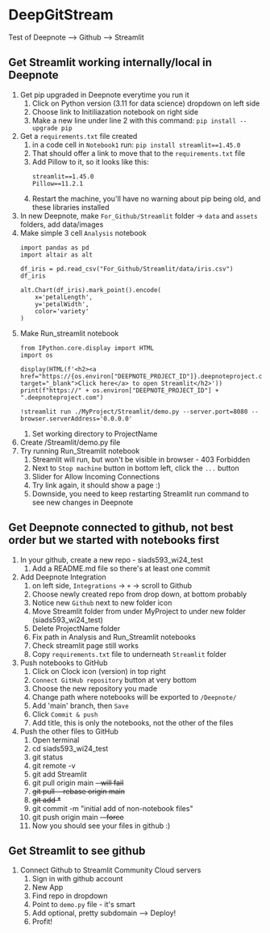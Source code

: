 # DeepGitStream
Test of Deepnote --> Github --> Streamlit

## Get Streamlit working internally/local in Deepnote
1. Get pip upgraded in Deepnote everytime you run it
    1. Click on Python version (3.11 for data science) dropdown on left side
    2. Choose link to Initiliazation notebook on right side
    3. Make a new line under line 2 with this command: `pip install --upgrade pip`    
2. Get a `requirements.txt` file created
    1. in a code cell in `Notebook1` run: `pip install streamlit==1.45.0`
    2. That should offer a link to move that to the `requirements.txt` file
    3. Add Pillow to it, so it looks like this:
       ```
       streamlit==1.45.0
       Pillow==11.2.1
       ```
    4. Restart the machine, you'll have no warning about pip being old, and these libraries installed
4. In new Deepnote, make `For_Github/Streamlit` folder -> `data` and `assets` folders, add data/images
5. Make simple 3 cell `Analysis` notebook
    ```
    import pandas as pd
    import altair as alt
    ```
    ```
    df_iris = pd.read_csv("For_Github/Streamlit/data/iris.csv")
    df_iris
    ```
    ```
    alt.Chart(df_iris).mark_point().encode(
        x='petalLength',
        y='petalWidth',
        color='variety'
    )
    ```
6. Make Run_streamlit notebook
    ```
    from IPython.core.display import HTML
    import os
    ```
    ```
    display(HTML(f'<h2><a href="https://{os.environ["DEEPNOTE_PROJECT_ID"]}.deepnoteproject.com" target="_blank">Click here</a> to open Streamlit</h2>'))
    print(f"https://" + os.environ["DEEPNOTE_PROJECT_ID"] + ".deepnoteproject.com")
    ```
    ```
    !streamlit run ./MyProject/Streamlit/demo.py --server.port=8080 --browser.serverAddress='0.0.0.0'
    ```
    1. Set working directory to ProjectName
7. Create /Streamlit/demo.py file
8. Try running Run_Streamlit notebook
    1. Streamlit will run, but won't be visible in browser - 403 Forbidden
    2. Next to `Stop machine` button in bottom left, click the `...` button
    3. Slider for Allow Incoming Connections
    4. Try link again, it should show a page :)
    5. Downside, you need to keep restarting Streamlit run command to see new changes in Deepnote

## Get Deepnote connected to github, not best order but we started with notebooks first
1. In your github, create a new repo - siads593_wi24_test
    1. Add a README.md file so there's at least one commit
2. Add Deepnote Integration
    1. on left side, `Integrations` -> `+` -> scroll to Github
    2. Choose newly created repo from drop down, at bottom probably
    3. Notice new `Github` next to new folder icon
    4. Move Streamlit folder from under MyProject to under new folder (siads593_wi24_test)
    5. Delete ProjectName folder
    6. Fix path in Analysis and Run_Streamlit notebooks
    7. Check streamlit page still works
    8. Copy `requirements.txt` file to underneath `Streamlit` folder
3. Push notebooks to GitHub
    1. Click on Clock icon (version) in top right
    2. `Connect GitHub repository` button at very bottom
    3. Choose the new repository you made
    4. Change path where notebooks will be exported to `/Deepnote/`
    5. Add 'main' branch, then `Save`
    6. Click `Commit & push`
    7. Add title, this is only the notebooks, not the other of the files
4. Push the other files to GitHub
    1. Open terminal
    2. cd siads593_wi24_test
    3. git status
    4. git remote -v
    5. git add Streamlit
    6. git pull origin main ~~- will fail~~
    7. ~~git pull --rebase origin main~~
    8. ~~git add *~~
    9. git commit -m "initial add of non-notebook files"
    10. git push origin main ~~--force~~
    11. Now you should see your files in github :)

## Get Streamlit to see github
1. Connect Github to Streamlit Community Cloud servers
    1. Sign in with github account
    2. New App
    3. Find repo in dropdown
    4. Point to `demo.py` file - it's smart
    5. Add optional, pretty subdomain --> Deploy!
    6. Profit!
